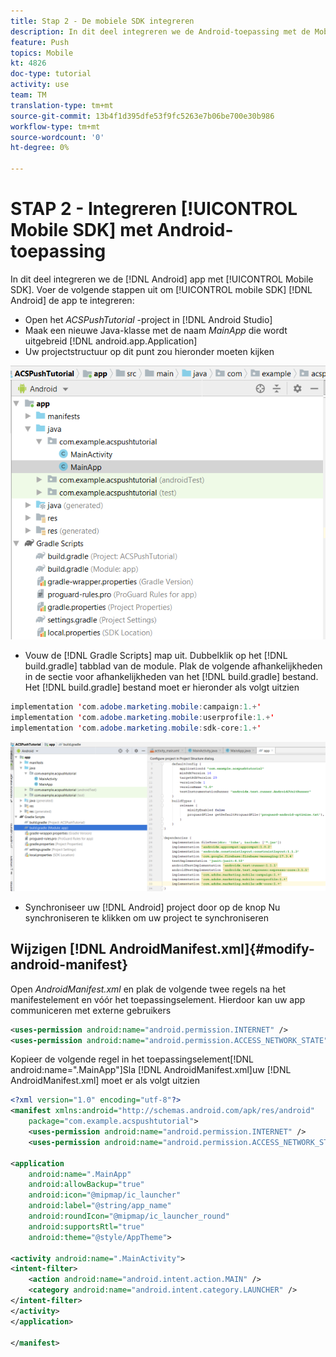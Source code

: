 ```yaml
---
title: Stap 2 - De mobiele SDK integreren
description: In dit deel integreren we de Android-toepassing met de Mobile SDK. Mobiele SDK integreren met de Android-app
feature: Push
topics: Mobile
kt: 4826
doc-type: tutorial
activity: use
team: TM
translation-type: tm+mt
source-git-commit: 13b4f1d395dfe53f9fc5263e7b06be700e30b986
workflow-type: tm+mt
source-wordcount: '0'
ht-degree: 0%

---
```


# STAP 2 - Integreren [!UICONTROL Mobile SDK] met Android-toepassing

In dit deel integreren we de [!DNL Android] app met [!UICONTROL Mobile SDK]. Voer de volgende stappen uit om [!UICONTROL mobile SDK] [!DNL Android] de app te integreren:

* Open het *ACSPushTutorial* -project in [!DNL Android Studio]
* Maak een nieuwe Java-klasse met de naam *MainApp* die wordt uitgebreid [!DNL android.app.Application]
* Uw projectstructuur op dit punt zou hieronder moeten kijken

![main-app](assets/android-main-app.PNG)

* Vouw de [!DNL Gradle Scripts] map uit. Dubbelklik op het [!DNL build.gradle] tabblad van de module. Plak de volgende afhankelijkheden in de sectie voor afhankelijkheden van het [!DNL build.gradle] bestand. Het [!DNL build.gradle] bestand moet er hieronder als volgt uitzien

<!--
Removed `{.line-numbers}` below
-->

```java
implementation 'com.adobe.marketing.mobile:campaign:1.+'
implementation 'com.adobe.marketing.mobile:userprofile:1.+'
implementation 'com.adobe.marketing.mobile:sdk-core:1.+'
```

![modulewrijving](assets/module-build-gradle.PNG)

* Synchroniseer uw [!DNL Android] project door op de knop Nu synchroniseren te klikken om uw project te synchroniseren

## Wijzigen [!DNL AndroidManifest.xml]{#modify-android-manifest}

Open *AndroidManifest.xml* en plak de volgende twee regels na het manifestelement en vóór het toepassingselement. Hierdoor kan uw app communiceren met externe gebruikers

<!--
Removed `{.line-numbers}` below
-->

```xml
<uses-permission android:name="android.permission.INTERNET" />
<uses-permission android:name="android.permission.ACCESS_NETWORK_STATE" />
```

Kopieer de volgende regel in het toepassingselement[!DNL android:name=".MainApp"]Sla [!DNL AndroidManifest.xml]uw [!DNL AndroidManifest.xml] moet er als volgt uitzien

<!--
Removed `{.line-numbers}` below
-->

```xml
<?xml version="1.0" encoding="utf-8"?>
<manifest xmlns:android="http://schemas.android.com/apk/res/android"
    package="com.example.acspushtutorial">
    <uses-permission android:name="android.permission.INTERNET" />
    <uses-permission android:name="android.permission.ACCESS_NETWORK_STATE" />

<application
    android:name=".MainApp"
    android:allowBackup="true"
    android:icon="@mipmap/ic_launcher"
    android:label="@string/app_name"
    android:roundIcon="@mipmap/ic_launcher_round"
    android:supportsRtl="true"
    android:theme="@style/AppTheme">

<activity android:name=".MainActivity">
<intent-filter>
    <action android:name="android.intent.action.MAIN" />
    <category android:name="android.intent.category.LAUNCHER" />
</intent-filter>
</activity>
</application>

</manifest>
```

